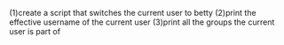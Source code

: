 (1)create a script that switches the current user to betty
(2)print the effective username of the current user
(3)print all the groups the current user is part of
